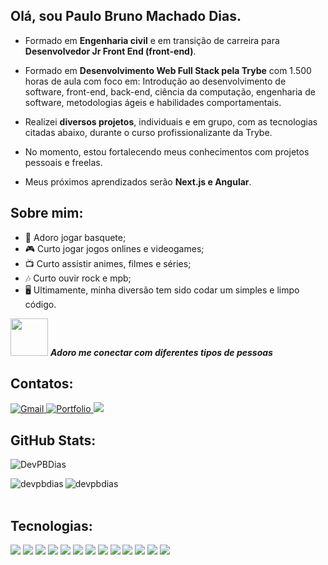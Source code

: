 ## Olá, sou Paulo Bruno Machado Dias.
- Formado em **Engenharia civil** e em transição de carreira para **Desenvolvedor Jr Front End (front-end)**.

- Formado em **Desenvolvimento Web Full Stack pela Trybe** com 1.500 horas de aula com foco em: Introdução ao desenvolvimento de software, front-end, back-end, ciência da computação, engenharia de software, metodologias ágeis e habilidades comportamentais.

- Realizei **diversos projetos**, individuais e em grupo, com as tecnologias citadas abaixo, durante o curso profissionalizante da Trybe.

- No momento, estou fortalecendo meus conhecimentos com projetos pessoais e freelas.

- Meus próximos aprendizados serão **Next.js e Angular**.

## Sobre mim:

- 🏀 Adoro jogar basquete;
- 🎮 Curto jogar jogos onlines e videogames;
- 📺 Curto assistir animes, filmes e séries;
- 🎶 Curto ouvir rock e mpb;
- 🖥️ Ultimamente, minha diversão tem sido codar um simples e limpo código.

<img src="https://media.giphy.com/media/LnQjpWaON8nhr21vNW/giphy.gif" width="60"> <em><b>Adoro me conectar com diferentes tipos de pessoas</b></em>

## Contatos:
<div>
<a href="mailto:devpbdias@gmail.com">
<img alt="Gmail" src="https://img.shields.io/badge/Gmail-D14836?style=for-the-badge&logo=gmail&logoColor=white" />
</a>
 <a href="devpbdias.github.io">
<img alt="Portfolio" src="https://img.shields.io/badge/Portfolio-%23000000.svg?style=for-the-badge&logo=firefox&logoColor=#FF7139" />
</a>
<a href='https://www.linkedin.com/in/devpaulobrunomdias/'>
<img src='https://img.shields.io/badge/LinkedIn-0077B5?style=for-the-badge&logo=linkedin&logoColor=white'/>
</a>
</div>

## GitHub Stats:
<div>
<p align="left"> <img src="https://komarev.com/ghpvc/?username=DevPBDias" alt="DevPBDias" /> </p>
<img align="left" src="https://github-readme-stats.vercel.app/api?username=devpbdias&show_icons=true&locale=en&theme=great-gatsby" alt="devpbdias" />
<img align="center" src="https://github-readme-stats.vercel.app/api/top-langs?username=devpbdias&show_icons=true&locale=en&theme=great-gatsby&layout=compact" alt="devpbdias" />
</div>
</br>

## Tecnologias:
<div>
  <img src='https://img.shields.io/badge/GIT-E44C30?style=for-the-badge&logo=git&logoColor=white'/>
  <img src='https://img.shields.io/badge/github-%23121011.svg?style=for-the-badge&logo=github&logoColor=white'/>
  <img src='https://img.shields.io/badge/html5-%23E34F26.svg?style=for-the-badge&logo=html5&logoColor=white'/>
  <img src='https://img.shields.io/badge/css3-%231572B6.svg?style=for-the-badge&logo=css3&logoColor=white'/>
  <img src='https://img.shields.io/badge/javascript-%23323330.svg?style=for-the-badge&logo=javascript&logoColor=%23F7DF1E'/>
  <img src='https://img.shields.io/badge/-jest-%23C21325?style=for-the-badge&logo=jest&logoColor=white'/>
  <img src='https://img.shields.io/badge/react-%2320232a.svg?style=for-the-badge&logo=react&logoColor=%2361DAFB'/>
  <img src='https://img.shields.io/badge/React_Router-CA4245?style=for-the-badge&logo=react-router&logoColor=white'/>
  <img src='https://img.shields.io/badge/redux-%23593d88.svg?style=for-the-badge&logo=redux&logoColor=white'/>
  <img src='https://img.shields.io/badge/-TestingLibrary-%23E33332?style=for-the-badge&logo=testing-library&logoColor=white'/>
  <img src='https://img.shields.io/badge/Trello-0052CC?style=for-the-badge&logo=trello&logoColor=white'/>
  <img src='https://img.shields.io/badge/typescript-%23007ACC.svg?style=for-the-badge&logo=typescript&logoColor=white'/>
  <img src='https://img.shields.io/badge/Figma-F24E1E?style=for-the-badge&logo=figma&logoColor=white'/>
</div>


